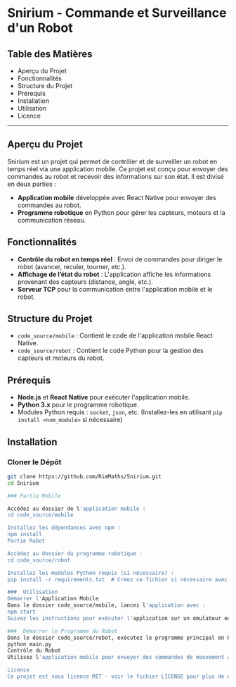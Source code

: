 # Snirium - Commande et Surveillance d'un Robot

## Table des Matières
- Aperçu du Projet
- Fonctionnalités
- Structure du Projet
- Prérequis
- Installation
- Utilisation
- Licence

---

## Aperçu du Projet

Snirium est un projet qui permet de contrôler et de surveiller un robot en temps réel via une application mobile. Ce projet est conçu pour envoyer des commandes au robot et recevoir des informations sur son état. Il est divisé en deux parties :
- **Application mobile** développée avec React Native pour envoyer des commandes au robot.
- **Programme robotique** en Python pour gérer les capteurs, moteurs et la communication réseau.

## Fonctionnalités

- **Contrôle du robot en temps réel** : Envoi de commandes pour diriger le robot (avancer, reculer, tourner, etc.).
- **Affichage de l’état du robot** : L'application affiche les informations provenant des capteurs (distance, angle, etc.).
- **Serveur TCP** pour la communication entre l'application mobile et le robot.

## Structure du Projet

- `code_source/mobile` : Contient le code de l'application mobile React Native.
- `code_source/robot` : Contient le code Python pour la gestion des capteurs et moteurs du robot.

## Prérequis

- **Node.js** et **React Native** pour exécuter l'application mobile.
- **Python 3.x** pour le programme robotique.
- Modules Python requis : `socket`, `json`, etc. (Installez-les en utilisant `pip install <nom_module>` si nécessaire)

## Installation

### Cloner le Dépôt
```bash
git clone https://github.com/RimMaths/Snirium.git
cd Snirium

### Partie Mobile

Accédez au dossier de l'application mobile :
cd code_source/mobile

Installez les dépendances avec npm :
npm install
Partie Robot

Accédez au dossier du programme robotique :
cd code_source/robot

Installez les modules Python requis (si nécessaire) :
pip install -r requirements.txt  # Créez ce fichier si nécessaire avec les dépendances

###  Utilisation
Démarrer l'Application Mobile
Dans le dossier code_source/mobile, lancez l'application avec :
npm start
Suivez les instructions pour exécuter l'application sur un émulateur ou un appareil physique.

###  Démarrer le Programme du Robot
Dans le dossier code_source/robot, exécutez le programme principal en Python :
python main.py
Contrôle du Robot
Utilisez l'application mobile pour envoyer des commandes de mouvement au robot. Les informations du robot (par exemple, distance mesurée, angle) s'affichent dans l'interface.

Licence
Ce projet est sous licence MIT - voir le fichier LICENSE pour plus de détails.
